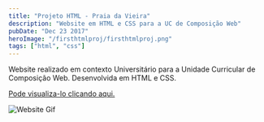 ```yaml
---
title: "Projeto HTML - Praia da Vieira"
description: "Website em HTML e CSS para a UC de Composição Web"
pubDate: "Dec 23 2017"
heroImage: "/firsthtmlproj/firsthtmlproj.png"
tags: ["html", "css"]
---
```


Website realizado em contexto Universitário para a Unidade Curricular de Composição Web.
Desenvolvida em HTML e CSS.

<a href="https://jpcljpcljpcl.github.io/FirstHtmlProject/" target="_blank">Pode visualiza-lo clicando aqui.</a>

<Image src="/firsthtmlproj/firsthtmlproj.gif" href="https://jpcljpcljpcl.github.io/FirstHtmlProject/" alt="Website Gif"/>
